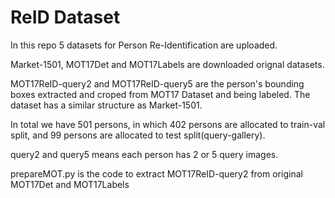 # ReID Dataset
In this repo 5 datasets for Person Re-Identification are uploaded.

Market-1501, MOT17Det and MOT17Labels are downloaded orignal datasets.

MOT17ReID-query2 and MOT17ReID-query5 are the person's bounding boxes
extracted and croped from MOT17 Dataset and being labeled. The dataset has 
a similar structure as Market-1501. 

In total we have 501 persons, in which 402 persons are allocated to 
train-val split, and 99 persons are allocated to test split(query-gallery).

query2 and query5 means each person has 2 or 5 query images.

prepareMOT.py is the code to extract MOT17ReID-query2 from original MOT17Det and MOT17Labels

